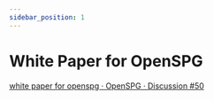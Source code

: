 ```yaml
---
sidebar_position: 1
---
```


# White Paper for OpenSPG

[white paper for openspg · OpenSPG · Discussion #50](https://github.com/orgs/OpenSPG/discussions/50)

